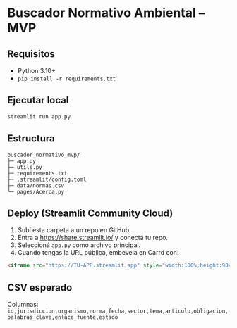 # Buscador Normativo Ambiental – MVP

## Requisitos
- Python 3.10+
- `pip install -r requirements.txt`

## Ejecutar local
```bash
streamlit run app.py
```

## Estructura
```
buscador_normativo_mvp/
├─ app.py
├─ utils.py
├─ requirements.txt
├─ .streamlit/config.toml
├─ data/normas.csv
└─ pages/Acerca.py
```

## Deploy (Streamlit Community Cloud)
1. Subí esta carpeta a un repo en GitHub.
2. Entra a https://share.streamlit.io/ y conectá tu repo.
3. Seleccioná `app.py` como archivo principal.
4. Cuando tengas la URL pública, embevela en Carrd con:
```html
<iframe src="https://TU-APP.streamlit.app" style="width:100%;height:90vh;border:0;"></iframe>
```

## CSV esperado
Columnas: `id,jurisdiccion,organismo,norma,fecha,sector,tema,articulo,obligacion,palabras_clave,enlace_fuente,estado`